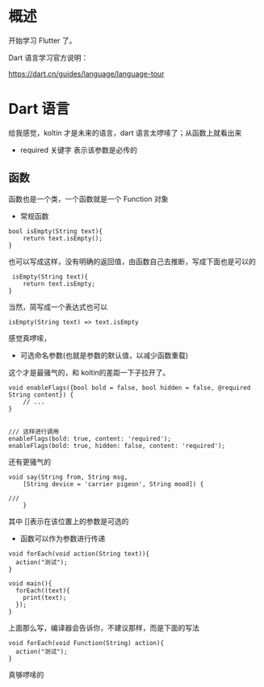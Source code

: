 #  概述

开始学习 Flutter 了。

Dart 语言学习官方说明：

https://dart.cn/guides/language/language-tour


# Dart 语言

给我感觉，koltin 才是未来的语言，dart 语言太啰嗦了；从函数上就看出来


- required  关键字 表示该参数是必传的
  

## 函数

函数也是一个类，一个函数就是一个 Function 对象

- 常规函数

```
bool isEmpty(String text){
    return text.isEmpty();
}
```

也可以写成这样，没有明确的返回值，由函数自己去推断，写成下面也是可以的

```
 isEmpty(String text){
    return text.isEmpty;
}
```
当然，简写成一个表达式也可以

```
isEmpty(String text) => text.isEmpty
```

感觉真啰嗦，

- 可选命名参数(也就是参数的默认值，以减少函数重载)

这个才是最骚气的，和 koltin的差距一下子拉开了。


```
void enableFlags({bool bold = false, bool hidden = false, @required String content}) {
    // ...
}


/// 这样进行调用
enableFlags(bold: true, content: 'required');
enableFlags(bold: true, hidden: false, content: 'required');

```

还有更骚气的

```
void say(String from, String msg,
    [String device = 'carrier pigeon', String mood]) {

///
    }
```

其中 []表示在该位置上的参数是可选的

- 函数可以作为参数进行传递

```
void forEach(void action(String text)){
  action("测试");
}

void main(){
  forEach((text){
    print(text);
  });
}
```
上面那么写，编译器会告诉你，不建议那样，而是下面的写法

```
void forEach(void Function(String) action){
  action("测试");
}

```

真够啰嗦的

